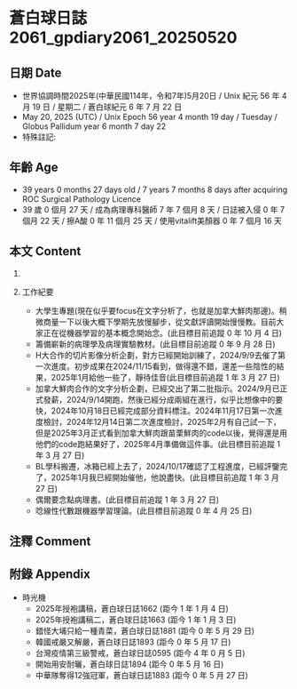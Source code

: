 [_metadata_:encoding]: - "utf-8"
[_metadata_:language]: - "zh-Hant-TW"
[_metadata_:fileformat]: - "markdown"
[_metadata_:MIME_type]: - "text/plain"
[_metadata_:markdown_version]: - "commonmark version 0.30"
[_metadata_:markdown_spec]: - "https://spec.commonmark.org/0.30/"

# 蒼白球日誌2061_gpdiary2061_20250520 #

## 日期 Date ##

* 世界協調時間2025年(中華民國114年，令和7年)5月20日 / Unix 紀元 56 年 4 月 19 日 / 星期二 / 蒼白球紀元 6 年 7 月 22 日
* May 20, 2025 (UTC) / Unix Epoch 56 year 4 month 19 day / Tuesday / Globus Pallidum year 6 month 7 day 22
* 特殊註記:

## 年齡 Age ##

* 39 years 0 months 27 days old / 7 years 7 months 8 days after acquiring ROC Surgical Pathology Licence
* 39 歲 0 個月 27 天 / 成為病理專科醫師 7 年 7 個月 8 天 / 日誌被入侵 0 年 7 個月 22 天 / 擦A酸 0 年 11 個月 25 天 / 使用vitalift美顏器 0 年 7 個月 16 天

## 本文 Content ##

1. 

2. 工作紀要

    - 大學生專題(現在似乎要focus在文字分析了，也就是加拿大鮮肉那邊)。稍微商量一下以後大概下學期先放慢腳步，從文獻評讀開始慢慢教。目前大家正在從機器學習的基本概念開始念。(此目標目前追蹤 0 年 10 月 4 日)
    - 籌備嶄新的病理學及病理實驗教材。(此目標目前追蹤 0 年 9 月 28 日)
    - H大合作的切片影像分析企劃，對方已經開始訓練了，2024/9/9去催了第一次進度。初步成果在2024/11/15看到，做得還不錯，還差一些陰性的結果，2025年1月給他一些了，靜待佳音(此目標目前追蹤 1 年 3 月 27 日)
    - 加拿大鮮肉合作的文字分析企劃，已經交出了第二批指示。2024/9月已正式發薪，2024/9/14開跑，然後已經分成兩組在進行，似乎比想像中的要快，2024年10月18日已經完成部分資料標注。2024年11月17日第一次進度檢討，2024年12月14日第二次進度檢討，2025年2月有自己試一下，但是2025年3月正式看到加拿大鮮肉跟苗栗鮮肉的code以後，覺得還是用他們的code跑結果好了，2025年4月準備做這件事。(此目標目前追蹤 1 年 3 月 27 日)
    - BL學科搬遷，冰箱已經上去了，2024/10/17確認了工程進度，已經評鑒完了，2025年1月我已經開始催他，他說盡快。(此目標目前追蹤 1 年 3 月 27 日)
    - 偶爾要念點病理書。(此目標目前追蹤 1 年 3 月 27 日)
    - 唸線性代數跟機器學習理論。(此目標目前追蹤 0 年 4 月 25 日)

## 注釋 Comment ##


## 附錄 Appendix ##

* 時光機
    - 2025年授袍講稿，蒼白球日誌1662 (距今 1 年 1 月 4 日)
    - 2025年授袍講稿二，蒼白球日誌1663 (距今 1 年 1 月 3 日)
    - 錯怪大埔只給一種青菜，蒼白球日誌1881 (距今 0 年 5 月 29 日)
    - 韓國戒嚴又解嚴，蒼白球日誌1893 (距今 0 年 5 月 17 日)
    - 台灣疫情第三級警戒，蒼白球日誌0595 (距今 4 年 0 月 5 日)
    - 開始用安耐曬，蒼白球日誌1894 (距今 0 年 5 月 16 日)
    - 中華隊奪得12強冠軍，蒼白球日誌1883 (距今 0 年 5 月 27 日)
